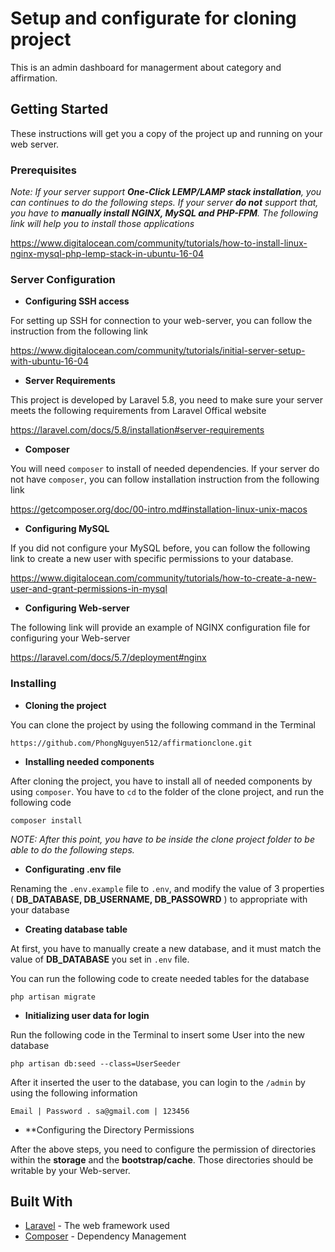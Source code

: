 # Setup and configurate for cloning project

This is an admin dashboard for managerment about category and affirmation. 

## Getting Started

These instructions will get you a copy of the project up and running on your web server.

### Prerequisites

*Note: If your server support **One-Click LEMP/LAMP stack installation**, you can continues to do the following steps. If your server **do not** support that, you have to **manually install NGINX, MySQL and PHP-FPM**. The following link will help you to install those applications*

https://www.digitalocean.com/community/tutorials/how-to-install-linux-nginx-mysql-php-lemp-stack-in-ubuntu-16-04

### Server Configuration

* **Configuring SSH access**

For setting up SSH for connection to your web-server, you can follow the instruction from the following link

https://www.digitalocean.com/community/tutorials/initial-server-setup-with-ubuntu-16-04

* **Server Requirements**

This project is developed by Laravel 5.8, you need to make sure your server meets the following requirements from Laravel Offical website

https://laravel.com/docs/5.8/installation#server-requirements

* **Composer**

You will need `composer` to install of needed dependencies. If your server do not have `composer`, you can follow installation instruction from the following link

https://getcomposer.org/doc/00-intro.md#installation-linux-unix-macos

* **Configuring MySQL**

If you did not configure your MySQL before, you can follow the following link to create a new user with specific permissions to your database.

https://www.digitalocean.com/community/tutorials/how-to-create-a-new-user-and-grant-permissions-in-mysql

* **Configuring Web-server**

The following link will provide an example of NGINX configuration file for configuring your Web-server

https://laravel.com/docs/5.7/deployment#nginx
 
### Installing

* **Cloning the project**

 You can clone the project by using the following command in the Terminal

  `https://github.com/PhongNguyen512/affirmationclone.git`

* **Installing needed components** 

After cloning the project, you have to install all of needed components by using `composer`. You have to `cd` to the folder of the clone project, and run the following code

  `composer install`
  
*NOTE: After this point, you have to be inside the clone project folder to be able to do the following steps.*

* **Configurating .env file** 

Renaming the `.env.example` file to `.env`, and modify the value of 3 properties ( **DB_DATABASE, DB_USERNAME, DB_PASSOWRD** ) to appropriate with your database

* **Creating database table**

At first, you have to manually create a new database, and it must match the value of **DB_DATABASE** you set in `.env` file.

You can run the following code to create needed tables for the database

`php artisan migrate`

* **Initializing user data for login**

Run the following code in the Terminal to insert some User into the new database

``php artisan db:seed --class=UserSeeder``

After it inserted the user to the database, you can login to the `/admin` by using the following information
```
Email | Password . sa@gmail.com | 123456
```
* **Configuring the Directory Permissions

After the above steps, you need to configure the permission of directories within the **storage** and the **bootstrap/cache**. Those directories should be writable by your Web-server.


## Built With

* [Laravel](https://laravel.com/docs/5.8) - The web framework used
* [Composer](https://getcomposer.org/) - Dependency Management

